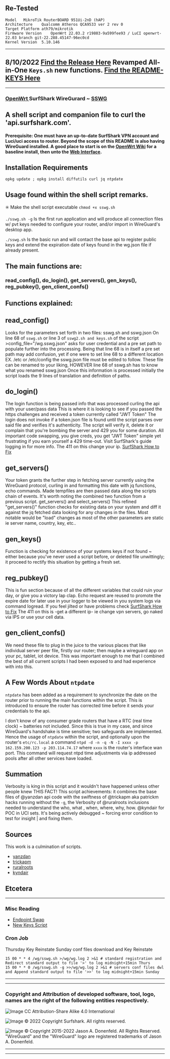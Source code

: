 ## Re-Tested

```
Model	MikroTik RouterBOARD 951Ui-2nD (hAP)
Architecture	Qualcomm Atheros QCA9533 ver 2 rev 0
Target Platform	ath79/mikrotik
Firmware Version	OpenWrt 22.03.2 r19803-9a599fee93 / LuCI openwrt-22.03 branch git-22.288.45147-96ec0cd
Kernel Version	5.10.146
```
____

## 8/10/2022 [Find the Release Here](https://github.com/reIyst/SSWG/releases/tag/v1.0.0) Revamped All-in-One `Keys.sh` new functions.  [Find the README-KEYS Here](https://github.com/reIyst/SSWG/blob/main/README-KEYS.md) 

___
### [OpenWrt ](https://forum.openwrt.org/t/create-surfshark-wireguard-connection-on-openwrt-easily/111866/150) SurfShark WireGurard ~ [SSWG](https://forum.openwrt.org/t/create-surfshark-wireguard-connection-on-openwrt-easily/111866/127)

## A shell script and companion file to curl the 'api.surfshark.com'.
#### Prerequisite: One must have an up-to-date SurfShark VPN account and Luci/uci access to router. Beyond the scope of this README is also having WireGuard installed.  A good place to start is on the [OpenWrt Wiki](https://openwrt.org/docs/guide-user/services/vpn/wireguard/client#preparation) for a baseline install, then unto the [Web Interface](https://openwrt.org/docs/guide-user/services/vpn/wireguard/extras#web_interface). 

## Installation Requirements
`opkg update ; opkg install diffutils curl jq ntpdate`
## Usage found within the shell script remarks.
:eight_spoked_asterisk: Make the shell script executable 
 ``
 chmod +x sswg.sh  
 ``
 
`./sswg.sh -g`  Is the first run application and will produce all connection files w/ pvt keys needed to configure your router, and/or import in WireGuard's desktop app.

`./sswg.sh`  Is the basic run and will contact the base api to register public keys and extend the expiration date of keys found in the wg.json file if already present.





## The main functions are:
###    read_config(), do_login(), get_servers(), gen_keys(), reg_pubkey(), gen_client_confs()

## Functions explained:
##  read_config()
Looks for the parameters set forth in two files: sswg.sh and sswg.json
On line 68 of `sswg.sh` or line 3 of `sswg2.sh and keys.sh` of the script >config_file="/wg.sswg.json" asks for user credential and a pre set path to populate
further into the processing. Being that line 68 is in itself a pre set path may add
confusion, yet if one were to set line 68 to a different location
EX. /etc or /etc/config the sswg.json file must be edited to follow.
These file can be renamed to your liking, HOWEVER line 68 of sswg.sh has to know what you renamed sswg.json
Once this information is processed initially the script loads the 9 lines of translation and definition of paths.

##  do_login()
The login function is being passed info that was processed curling the api with your user/pass data
This is where it is looking to see if you passed the https challenges and received a token currently called "JWT Token"
The login does not invoke if a token.json file is found until the script parses over said file and verifies it's
authenticity. The script will verify it, delete it or complain that you're bombing the server
and 429 you for some duration. All important code swapping, you give creds, you get "JWT Token"
simple yet frustrating if you earn yourself a 429 time-out.
Visit SurfShark's guide logging in for more info.  The 411 on this change your ip.
[SurfShark How to Fix](https://support.surfshark.com/hc/en-us/articles/360010864959-How-to-fix-website-app-login-issues-)

##  get_servers()
Your token grants the further step in fetching server currently using the WireGuard protocol,
curling in and formatting this date with jq functions, echo commands. Made tempfiles are then passed
data along the scripts chain of events. It's worth noting the combined two function from a previous script.
get_servers() and select_servers()  This refined "get_servers()" function
checks for existing data on your system and diff it against the jq fetched data looking for any changes in the files.
Most notable would be "load" changes as most of the other parameters are static ie server name, country, key, etc..

##  gen_keys()
Function is checking for existence of your systems keys if not found ~ either because you've never used
a script before, or deleted file unwittingly; it proceed to rectify this situation by getting a fresh set.

##  reg_pubkey()
This is fun section because of all the different variables that could ruin your day,
or give you a victory lap clap.  Echo request are reused to promote the expire date for later use in your
logger to be viewed in you system logs via command logread.  If you feel jilted or have problems check
[SurfShark How to Fix](https://support.surfshark.com/hc/en-us/articles/360010864959-How-to-fix-website-app-login-issues-)
The 411 on this is -get a different ip- ie change vpn servers, go naked via IPS or use your cell data.

##  gen_client_confs()
We need these file to plug in the juice to the various places that like individual server peer file,
firstly our router; then maybe a wireguard app on your pc, tablet, iot device. This was important enough to
me that I combined the best of all current scripts I had been exposed to and had experience with into this.

## A  Few Words About `ntpdate`
`ntpdate` has been added as a requirement to synchronize the date on the router prior to running the main functions within the script. This is introduced to ensure the router has corrected time before it sends your credentials to the api. 

I don't know of any consumer grade routers that have a RTC (real time clock) ~ batteries not included.  Since this is true in my case, and since WireGuard's handshake is time sensitive; two safeguards are implemented. Hence the usage of `ntpdate` within the script, and optionally upon the router's `etc/rc.local` a command `ntpd -d -n -q -N -I xxxx -p 162.159.200.123 -p 203.114.74.17` where `xxxx` is the router's interface wan port. This command will request ntpd time adjustments via ip addressed pools after all other services have loaded.


##  Summation
Verbosity is king in this script and it wouldn't have happened unless other people knew THIS FACT!
This script achievements: it combines the base files of @yanzdan api code with the  swiftness of @trickapm aka patrickm hacks running without the `-g`, the Verbosity of @ruralroots inclusions needed to understand the who, what , when, where, why, how.  @kyndair for POC in UCI sets.  It's being actively debugged ~ forcing error condition to test for insight | and fixing them.


## Sources 
This work is a culmination of scripts.
* [yanzdan](https://github.com/yazdan/)
* [trickapm](https://gist.github.com/trickapm)
* [ruralroots](https://github.com/ruralroots)
* [kyndair](https://github.com/kyndair)


## Etcetera
___
### Misc Reading
* [Endpoint Swap](https://github.com/reIyst/SSWG/blob/main/Interface%20'wg0'%20Endpoint%20Swap.md)
* [New Keys Script](https://github.com/reIyst/SSWG/blob/main/README-KEYS.md)

### Cron Job
Thursday Key Reinstate Sunday conf files download and Key Reinstate

```
15 00 * * 4 /wg/sswg.sh >/wg/wg.log 2 >&1 # standard registration and Redirect standard output to file '>' to log midnight+15min Thurs
15 00 * * 0 /wg/sswg.sh -g >>/wg/wg.log 2 >&1 # servers conf files dwl and Append standard output to file '>>' to log midnight+15min Sunday
```


***
____
### Copyright and Attribution of developed software, tool, logo, names are the right of the following entities respectively.  
![Image](https://openwrt.org/_media/logo.png "OpenWrt Logo") CC Attribution-Share Alike 4.0 International


![Image](https://surfshark.com/wp-content/themes/surfshark/assets/img/logos/logo.svg)  © 2022 Copyright Surfshark. All rights reserved.

![Image](https://upload.wikimedia.org/wikipedia/commons/thumb/9/98/Logo_of_WireGuard.svg/330px-Logo_of_WireGuard.svg.png)  © Copyright 2015-2022 Jason A. Donenfeld. All Rights Reserved. "WireGuard" and the "WireGuard" logo are registered trademarks of Jason A. Donenfeld.
***
____

